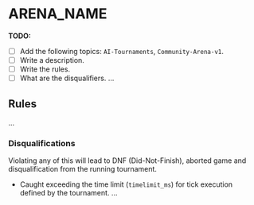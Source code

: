 # ARENA_NAME
**TODO:**
- [ ] Add the following topics: `AI-Tournaments`, `Community-Arena-v1`.
- [ ] Write a description.
- [ ] Write the rules.
- [ ] What are the disqualifiers.
...

## Rules
...

### Disqualifications
Violating any of this will lead to DNF (Did-Not-Finish), aborted game and disqualification from the running tournament.
- Caught exceeding the time limit (`timelimit_ms`) for tick execution defined by the tournament.
...
